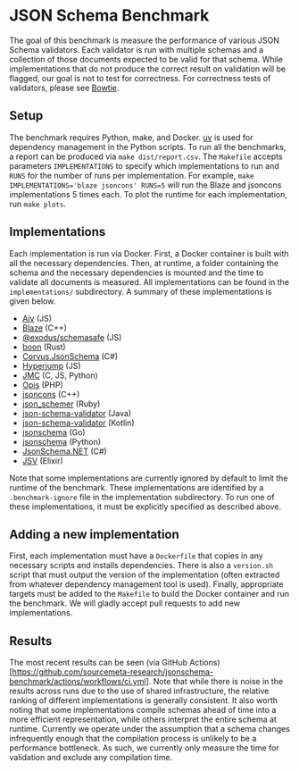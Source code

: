 # JSON Schema Benchmark

The goal of this benchmark is measure the performance of various JSON Schema validators.
Each validator is run with multiple schemas and a collection of those documents expected to be valid for that schema.
While implementations that do not produce the correct result on validation will be flagged, our goal is not to test for correctness.
For correctness tests of validators, please see [Bowtie](https://bowtie.report/).

## Setup

The benchmark requires Python, make, and Docker.
[uv](https://github.com/astral-sh/uv) is used for dependency management in the Python scripts.
To run all the benchmarks, a report can be produced via `make dist/report.csv`.
The `Makefile` accepts parameters `IMPLEMENTATIONS` to specify which implementations to run and `RUNS` for the number of runs per implementation.
For example, `make IMPLEMENTATIONS='blaze jsoncons' RUNS=5` will run the Blaze and jsoncons implementations 5 times each.
To plot the runtime for each implementation, run `make plots`.

## Implementations

Each implementation is run via Docker.
First, a Docker container is built with all the necessary dependencies.
Then, at runtime, a folder containing the schema and the necessary dependencies is mounted and the time to validate all documents is measured.
All implementations can be found in the `implementations/` subdirectory.
A summary of these implementations is given below.

- [Ajv](https://ajv.js.org/) (JS)
- [Blaze](https://github.com/sourcemeta/blaze) (C++)
- [@exodus/schemasafe](https://github.com/ExodusMovement/schemasafe) (JS)
- [boon](https://github.com/santhosh-tekuri/boon) (Rust)
- [Corvus.JsonSchema](https://github.com/corvus-dotnet/Corvus.JsonSchema) (C#)
- [Hyperjump](https://github.com/hyperjump-io/json-schema) (JS)
- [JMC](https://github.com/clairey-zx81/json-model) (C, JS, Python)
- [Opis](https://opis.io/json-schema) (PHP)
- [jsoncons](https://github.com/danielaparker/jsoncons) (C++)
- [json_schemer](https://github.com/davishmcclurg/json_schemer) (Ruby)
- [json-schema-validator](https://github.com/networknt/json-schema-validator) (Java)
- [json-schema-validator](https://github.com/OptimumCode/json-schema-validator) (Kotlin)
- [jsonschema](https://github.com/santhosh-tekuri/jsonschema/) (Go)
- [jsonschema](https://python-jsonschema.readthedocs.io/en/stable/) (Python)
- [JsonSchema.NET](https://github.com/json-everything/json-everything) (C#)
- [JSV](https://github.com/lud/jsv) (Elixir)

Note that some implementations are currently ignored by default to limit the runtime of the benchmark.
These implementations are identified by a `.benchmark-ignore` file in the implementation subdirectory.
To run one of these implementations, it must be explicitly specified as described above.

## Adding a new implementation

First, each implementation must have a `Dockerfile` that copies in any necessary scripts and installs dependencies.
There is also a `version.sh` script that must output the version of the implementation (often extracted from whatever dependency management tool is used).
Finally, appropriate targets must be added to the `Makefile` to build the Docker container and run the benchmark.
We will gladly accept pull requests to add new implementations.

## Results

The most recent results can be seen (via GitHub Actions)[https://github.com/sourcemeta-research/jsonschema-benchmark/actions/workflows/ci.yml].
Note that while there is noise in the results across runs due to the use of shared infrastructure, the relative ranking of different implementations is generally consistent.
It also worth noting that some implementations compile schemas ahead of time into a more efficient representation, while others interpret the entire schema at runtime.
Currently we operate under the assumption that a schema changes infrequently enough that the compilation process is unlikely to be a performance bottleneck.
As such, we currently only measure the time for validation and exclude any compilation time.
